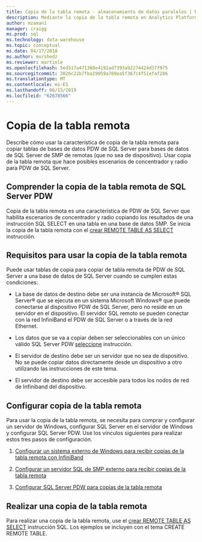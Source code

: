 ```yaml
---
title: Copia de la tabla remota - almacenamiento de datos paralelos | Microsoft Docs
description: Mediante la copia de la tabla remota en Analytics Platform System Parallel Data Warehouse.
author: mzaman1
manager: craigg
ms.prod: sql
ms.technology: data-warehouse
ms.topic: conceptual
ms.date: 04/17/2018
ms.author: murshedz
ms.reviewer: martinle
ms.openlocfilehash: 5ed517a471368e4192ad7393a92274424d37f975
ms.sourcegitcommit: 3026c22b7fba19059a769ea5f367c4f51efaf286
ms.translationtype: MT
ms.contentlocale: es-ES
ms.lasthandoff: 06/15/2019
ms.locfileid: "62678566"
---
```

# <a name="remote-table-copy"></a>Copia de la tabla remota
Describe cómo usar la característica de copia de la tabla remota para copiar tablas de bases de datos PDW de SQL Server para bases de datos de SQL Server de SMP de remotas (que no sea de dispositivo). Usar copia de la tabla remota que hace posibles escenarios de concentrador y radio para PDW de SQL Server.  
  
## <a name="BasicsPDE"></a>Comprender la copia de la tabla remota de SQL Server PDW  
Copia de la tabla remota es una característica de PDW de SQL Server que habilita escenarios de concentrador y radio copiando los resultados de una instrucción SQL SELECT en una tabla en una base de datos SMP. Se inicia la copia de la tabla remota con el [crear REMOTE TABLE AS SELECT](../t-sql/statements/create-remote-table-as-select-parallel-data-warehouse.md) instrucción.  
  
## <a name="BasicsPrerequisites"></a>Requisitos para usar la copia de la tabla remota  
Puede usar tablas de copia para copiar de tabla remota de PDW de SQL Server a una base de datos de SQL Server cuando se cumplen estas condiciones:  
  
-   La base de datos de destino debe ser una instancia de Microsoft® SQL Server® que se ejecuta en un sistema Microsoft Windows® que puede conectarse al dispositivo PDW de SQL Server, pero no reside en un servidor en el dispositivo. El servidor SQL remoto se pueden conectar con la red InfiniBand el PDW de SQL Server o a través de la red Ethernet.  
  
-   Los datos que se va a copiar deben ser seleccionables con un único válido SQL Server PDW [seleccione](../t-sql/queries/select-transact-sql.md) instrucción.  
  
-   El servidor de destino debe ser un servidor que no sea de dispositivo. No se puede copiar datos directamente desde un dispositivo a otro utilizando las instrucciones de este tema.  
  
-   El servidor de destino debe ser accesible para todos los nodos de red de Infiniband del dispositivo.  
  
## <a name="ConfigureRemote"></a>Configurar copia de la tabla remota  
Para usar la copia de la tabla remota, se necesita para comprar y configurar un servidor de Windows, configurar SQL Server en el servidor de Windows y configurar SQL Server PDW. Use los vínculos siguientes para realizar estos tres pasos de configuración.  
  
1.  [Configurar un sistema externo de Windows para recibir copias de la tabla remota con InfiniBand](configure-an-external-windows-system-to-receive-remote-table-copies-using-infiniband.md)  
  
2.  [Configurar un servidor SQL de SMP externo para recibir copias de la tabla remota](configure-an-external-smp-sql-server-to-receive-remote-table-copies.md)  
  
3.  [Configurar SQL Server PDW para copias de la tabla remota](configure-sql-server-pdw-for-remote-table-copies.md)  
  
## <a name="PerformRemote"></a>Realizar una copia de la tabla remota  
Para realizar una copia de la tabla remota, use el [crear REMOTE TABLE AS SELECT](../t-sql/statements/create-remote-table-as-select-parallel-data-warehouse.md) instrucción SQL. Los ejemplos se incluyen con el tema CREATE REMOTE TABLE.  
  
<!-- MISSING LINKS 
## See Also  
[Common Metadata Query Examples &#40;SQL Server PDW&#41;](../sqlpdw/common-metadata-query-examples-sql-server-pdw.md)  
-->
  
